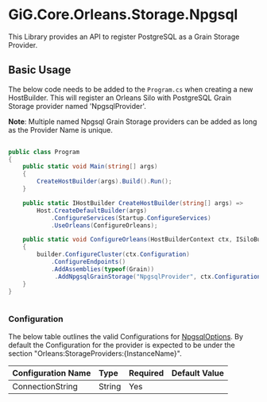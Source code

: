 # GiG.Core.Orleans.Storage.Npgsql

This Library provides an API to register PostgreSQL as a Grain Storage Provider.

## Basic Usage

The below code needs to be added to the `Program.cs` when creating a new HostBuilder. This will register an Orleans Silo with PostgreSQL Grain Storage provider named 'NpgsqlProvider'.

**Note**: Multiple named Npgsql Grain Storage providers can be added as long as the Provider Name is unique.

```csharp
		
public class Program
{
    public static void Main(string[] args)
    {
        CreateHostBuilder(args).Build().Run();
    }

    public static IHostBuilder CreateHostBuilder(string[] args) =>
        Host.CreateDefaultBuilder(args)                                
            .ConfigureServices(Startup.ConfigureServices)
            .UseOrleans(ConfigureOrleans);

    public static void ConfigureOrleans(HostBuilderContext ctx, ISiloBuilder builder)
    {
        builder.ConfigureCluster(ctx.Configuration)
            .ConfigureEndpoints()
            .AddAssemblies(typeof(Grain))
			 .AddNpgsqlGrainStorage("NpgsqlProvider", ctx.Configuration);
    }
}
      
```

### Configuration

The below table outlines the valid Configurations for [NpgsqlOptions](../src/GiG.Core.Orleans.Storage.Npgsql/Configurations/NpgsqlOptions.cs). By default the Configuration for the provider is expected to be under the section "Orleans:StorageProviders:{InstanceName}". 

| Configuration Name | Type   | Required | Default Value |
|:-------------------|:-------|:---------|:--------------|
| ConnectionString   | String | Yes      |               |
